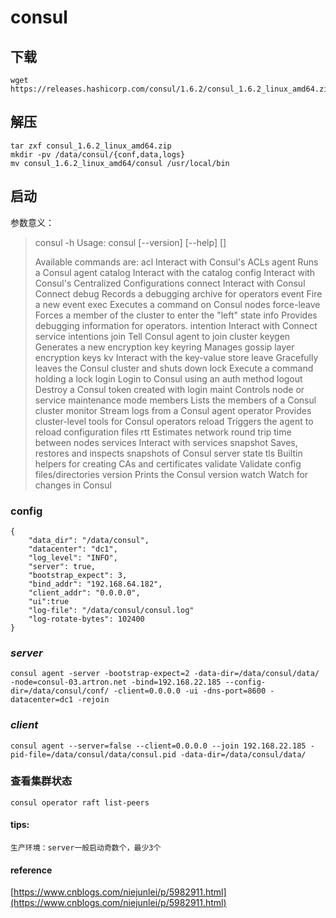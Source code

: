# consul

## 下载



```shell
wget https://releases.hashicorp.com/consul/1.6.2/consul_1.6.2_linux_amd64.zip
```
## 解压

```shell
tar zxf consul_1.6.2_linux_amd64.zip
mkdir -pv /data/consul/{conf,data,logs}
mv consul_1.6.2_linux_amd64/consul /usr/local/bin
```

## 启动

参数意义：

>consul -h
>Usage: consul [--version] [--help] <command> [<args>]
>
>Available commands are:
>    acl            Interact with Consul's ACLs
>    agent          Runs a Consul agent
>    catalog        Interact with the catalog
>    config         Interact with Consul's Centralized Configurations
>    connect        Interact with Consul Connect
>    debug          Records a debugging archive for operators
>    event          Fire a new event
>    exec           Executes a command on Consul nodes
>    force-leave    Forces a member of the cluster to enter the "left" state
>    info           Provides debugging information for operators.
>    intention      Interact with Connect service intentions
>    join           Tell Consul agent to join cluster
>    keygen         Generates a new encryption key
>    keyring        Manages gossip layer encryption keys
>    kv             Interact with the key-value store
>    leave          Gracefully leaves the Consul cluster and shuts down
>    lock           Execute a command holding a lock
>    login          Login to Consul using an auth method
>    logout         Destroy a Consul token created with login
>    maint          Controls node or service maintenance mode
>    members        Lists the members of a Consul cluster
>    monitor        Stream logs from a Consul agent
>    operator       Provides cluster-level tools for Consul operators
>    reload         Triggers the agent to reload configuration files
>    rtt            Estimates network round trip time between nodes
>    services       Interact with services
>    snapshot       Saves, restores and inspects snapshots of Consul server state
>    tls            Builtin helpers for creating CAs and certificates
>    validate       Validate config files/directories
>    version        Prints the Consul version
>    watch          Watch for changes in Consul


### config

```
{
    "data_dir": "/data/consul",
    "datacenter": "dc1",
    "log_level": "INFO",
    "server": true,
    "bootstrap_expect": 3,
    "bind_addr": "192.168.64.182",
    "client_addr": "0.0.0.0",
    "ui":true
    "log-file": "/data/consul/consul.log"
    "log-rotate-bytes": 102400 
}
```

### 	*server*

```shell
consul agent -server -bootstrap-expect=2 -data-dir=/data/consul/data/ -node=consul-03.artron.net -bind=192.168.22.185 --config-dir=/data/consul/conf/ -client=0.0.0.0 -ui -dns-port=8600 -datacenter=dc1 -rejoin
```

###	*client*

```shell
consul agent --server=false --client=0.0.0.0 --join 192.168.22.185 -pid-file=/data/consul/data/consul.pid -data-dir=/data/consul/data/
```



### 查看集群状态

```
consul operator raft list-peers
```




#### tips:

```
生产环境：server一般启动奇数个，最少3个
```


#### reference

[https://www.cnblogs.com/niejunlei/p/5982911.html](https://www.cnblogs.com/niejunlei/p/5982911.html)

